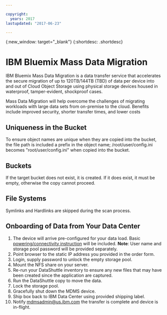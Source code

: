 ```yaml
---

copyright:
  years: 2017
lastupdated: "2017-06-23"

---
```

{:new_window: target="_blank"}
{:shortdesc: .shortdesc}

# IBM Bluemix Mass Data Migration

IBM Bluemix Mass Data Migration is a data transfer service that accelerates the secure migration of up to 120TB/144TB (TBD) of data per device into and out of Cloud Object Storage using physical storage devices housed in waterproof, tamper-evident, shockproof cases.

Mass Data Migration will help overcome the challenges of migrating workloads with large data sets from on-premise to the cloud. Benefits include improved security, shorter transfer times, and lower costs

## Uniqueness in the Bucket

To ensure object names are unique when they are copied into the bucket, the file path is included a prefix in the object name;  /root/user/config.ini   becomes "root/user/config.ini" when copied into the bucket.

## Buckets

If the target bucket does not exist, it is created.   If it does exist, it must be empty, otherwise the copy cannot proceed.  

## File Systems

Symlinks and Hardlinks are skipped during the scan process.

## Onboarding of Data from Your Data Center

1. The device will arrive pre-configured for your data load. Basic [powering/connectivity instruction](beta-user-instructions.html) will be included.
  **Note**: User name and storage pool password will be provided separately.
2. Point browser to the static IP address you provided in the order form.
3. Login, supply password to unlock the empty storage pool.
4. Mount the NFS share on your server.
5. Re-run your DataShuttle inventory to ensure any new files that may have been created since the application are captured.
6. Run the DataShuttle copy to move the data.
7. Lock the storage pool.
8. Gracefully shut down the MDMS device.
9. Ship box back to IBM Data Center using provided shipping label.
10. Notify mdmsadmin@us.ibm.com the transfer is complete and device is in-flight.
